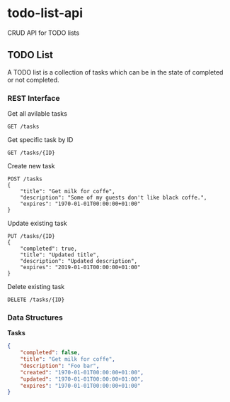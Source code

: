 # todo-list-api
CRUD API for TODO lists

## TODO List
A TODO list is a collection of tasks which can be in the state of completed or not completed.

### REST Interface

Get all avilable tasks
```http
GET /tasks
```

Get specific task by ID
```http
GET /tasks/{ID}
```

Create new task
```http
POST /tasks
{
	"title": "Get milk for coffe",
	"description": "Some of my guests don't like black coffe.",
	"expires": "1970-01-01T00:00:00+01:00"
}
```

Update existing task
```http
PUT /tasks/{ID}
{
	"completed": true,
	"title": "Updated title",
	"description": "Updated description",
	"expires": "2019-01-01T00:00:00+01:00"
}
```

Delete existing task
```http
DELETE /tasks/{ID}
```

### Data Structures

**Tasks**
```json
{
	"completed": false,
	"title": "Get milk for coffe",
	"description": "Foo bar",
	"created": "1970-01-01T00:00:00+01:00",
	"updated": "1970-01-01T00:00:00+01:00",
	"expires": "1970-01-01T00:00:00+01:00"
}
```
